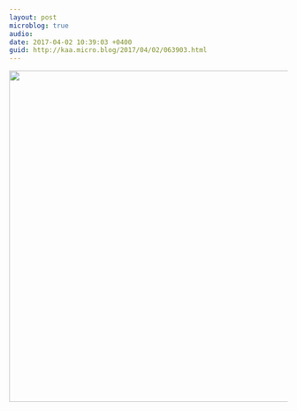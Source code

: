 ```yaml
---
layout: post
microblog: true
audio: 
date: 2017-04-02 10:39:03 +0400
guid: http://kaa.micro.blog/2017/04/02/063903.html
---
```



<img src="https://micro.kaa.bz/uploads/2018/018591ae54.jpg" width="600" height="600" />
